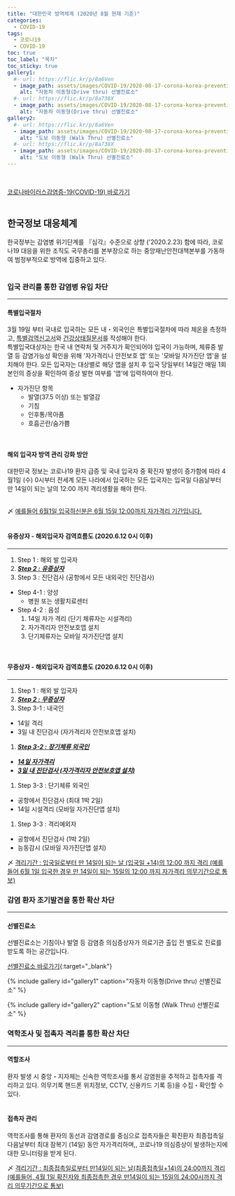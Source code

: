```yaml
---
title: "대한민국 방역체계 (2020년 8월 현재 기준)"
categories:
  - COVID-19
tags:
  - 코로나19
  - COVID-19
toc: true
toc_label: "목차"
toc_sticky: true
gallery1:
  #- url: https://flic.kr/p/8a6Ven
  - image_path: assets/images/COVID-19/2020-08-17-corona-korea-prevention_1.png
    alt: "자동차 이동형(Drive thru) 선별진료소"
  #- url: https://flic.kr/p/8a738X
  - image_path: assets/images/COVID-19/2020-08-17-corona-korea-prevention_2.png
    alt: "자동차 이동형(Drive thru) 선별진료소"
gallery2:
  #- url: https://flic.kr/p/8a6Ven
  - image_path: assets/images/COVID-19/2020-08-17-corona-korea-prevention_3.png
    alt: "도보 이동형 (Walk Thru) 선별진료소"
  #- url: https://flic.kr/p/8a738X
  - image_path: assets/images/COVID-19/2020-08-17-corona-korea-prevention_4.png
    alt: "도보 이동형 (Walk Thru) 선별진료소"
---
```


<br>

[코로나바이러스감염증-19(COVID-19) 바로가기](http://ncov.mohw.go.kr/baroView2.do?brdld=4&brdGubun=42)  
<br>

## 한국정보 대응체계
한국정부는 감염병 위기단계를 『심각』수준으로 상향 ('2020.2.23) 함에 따라, 코로나19 대응을 위한 조직도 국무총리를 본부장으로 하는 중앙재난안전대책본부를 가동하여 범정부적으로 방역에 집중하고 있다.  
<br>

### 입국 관리를 통한 감염병 유입 차단
---
#### 특별입국절차
3월 19일 부터 국내로 입국하는 모든 내・외국인은 특별입국절차에 따라 체온을 측정하고, <u>특별검역신고서</u>와 <u>건강상태질문서</u>를 작성해야 한다.  
특별입국대상자는 한국 내 연락처 및 거주지가 확인되어야 입국이 가능하며, 체류중 발열 등 감염가능성 확인을 위해 '자가격리나 안전보호 앱' 또는 '모바일 자가진단 앱'을 설치해야 한다.
모든 입국자는 대상별로 해당 앱을 설치 후 입국 당일부터 14일간 매일 1회 본인의 증상을 확인하여 증상 발현 여부를 '앱'에 입력하여야 한다.

- 자가진단 항목 
  - 발열(37.5 이상) 또는 발열감
  - 기침
  - 인후통/목아픔
  - 호흡곤란/숨가쁨  
<br>

#### 해외 입국자 방역 관리 강화 방안
대한민국 정보는 코로나19 환자 급증 및 국내 입국자 중 확진자 발생이 증가함에 따라 4월1일 (수) 0시부터 전세계 모든 나라에서 입국하는 모든 입국자는 입국일 다음날부터 만 14일이 되는 날의 12:00 까지 격리생활을 해야 한다.  
<br>

〆 <u>예를들어 6월1일 입국하신분은 6월 15일 12:00까지 자가격리 기간입니다.</u><br>
<br>

#### 유증상자 - 해외입국자 검역흐름도 (2020.6.12 0시 이후)
---
1. Step 1 : 해외 발 입국자
1. **_<u>Step 2 : 유증상자</u>_**
1. Step 3 : 진단검사 (공항에서 모든 내외국인 진단검사)
- Step 4-1 : 양성
  - 병원 또는 생활치료센터
- Step 4-2 : 음성
  1. 14일 자가 격리 (단기 체류자는 시설격리)
  1. 자가격리자 안전보호앱 설치
  1. 단기체류자는 모바일 자가진단앱 설치  
<br>

#### 무증상자 - 해외입국자 검역흐름도 (2020.6.12 0시 이후)
---
1. Step 1 : 해외 발 입국자
1. **_<u>Step 2 : 무증상자</u>_**
1. Step 3-1 : 내국인
- 14일 격리
- 3일 내 진단검사 (자가격리자 안전보호앱 설치)
1. **_<u>Step 3-2 : 장기체류 외국인</u>_**
- **_<u>14일 자가격리</u>_**
- **_<u>3일 내 진단검사 (자가격리자 안전보호앱 설치)</u>_**
1. Step 3-3 : 단기체류 외국인
- 공항에서 진단검사 (최대  1박 2일)
- 14일 시설격리 (모바일 자가진단앱 설치)
1. Step 3-3 : 격리예외자
- 공항에서 진단검사 (1박 2일)
- 능동감시 (모바일 자가진단앱 설치)

〆 <u>격리기간 : 입국일로부터 만 14일이 되는 날 (입국일 +14)의 12:00 까지 격리 (예를들어 6월 1일 입국한 경우 만 14일이 되는 15일의 12:00 까지 자가격리 의무기간으로 통보)</u>
<br>

### 감염 환자 조기발견을 통한 확산 차단
---
#### 선별진료소
선별진료소는 기침이나 발열 등 감염증 의심증상자가 의료기관 출입 전 별도로 진료를 받도록 하는 공간입니다.

[선별진료소 바로가기](https://www.mohw.go.kr/react/popup_200128.html){:target="_blank"}

{% include gallery id="gallery1" caption="자동차 이동형(Drive thru) 선별진료소" %}

{% include gallery id="gallery2" caption="도보 이동형 (Walk Thru) 선별진료소" %}
<br>

### 역학조사 및 접촉자 격리를 통한 확산 차단
---
#### 역할조사
환자 발생 시 중앙・지자체는 신속한 역학조사를 통서 감염원을 추적하고 접촉자를 격리하고 있다.
의무기록 핸드폰 위치정보, CCTV, 신용카드 기록 등)을 수집・확인할 수 있다.  
<br>

#### 접촉자 관리
역학조사를 통해 환자의 동선과 감염경로를 중심으로 접촉자들은 확진환자 최종접촉일 다음날부터 최대 잠복기 (14일) 동안 자가격리하며,, 코로나19 의심증상이 발생하는지에 대한 모니터링을 받게 된다.

〆 <u>격리기간 : 최종접촉일로부터 만14일이 되는 날(최종접촉일+14)의 24:00까지 격리 (예를들어, 4월 1일 확진자와 최종접촉한 경우 만14일이 되는 15일의 24:00시까지 격리 의무기간으로 통보)</u>